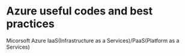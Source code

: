 # Azure useful codes and best practices
Micorsoft Azure IaaS(Infrastructure as a Services)/PaaS(Platform as a Services)
